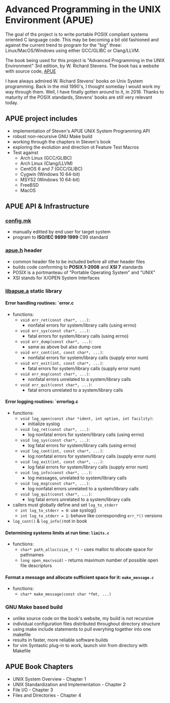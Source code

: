 # Advanced Programming in the UNIX Environment (APUE)

The goal of ths project is to write portable POSIX compliant
systems oriented C language code.  This may be becoming
a bit old fashioned and against the current trend to program
for the "big" three: Linux/MacOS/Windows using either GCC/GLIBC
or Clang/LLVM.

The book being used for this project is
"Advanced Programming in the UNIX Environment" 3rd edition,
by W. Richard Stevens.  The book has a website with source code,
[APUE](http://apuebook.com/)

I have always admired W. Richard Stevens' books on Unix System
programming.  Back in the mid 1990's, I thought someday I would
work my way through them.  Well, I have finally gotten around to
it, in 2018.  Thanks to maturity of the POSIX standards, Stevens'
books are still very relevant today.

## APUE project includes

* implementation of Steven's APUE UNIX System Programming API
* robust non-recursive GNU Make build
* working through the chapters in Steven's book
* exploring the evolution and direction ot Feature Test Macros
* Test against
  * Arch Linux (GCC/GLIBC)
  * Arch Linux (Clang/LLVM)
  * CentOS 6 and 7 (GCC/GLIBC)
  * Cygwin (Windows 10 64-bit)
  * MSYS2 (Windows 10 64-bit)
  * FreeBSD
  * MacOS

## APUE API & Infrastructure

### [config.mk](config.mk)

* manually editted by end user for target system
* program to __ISO/IEC 9899:1999__ C99 standard

### [apue.h](src/apue/apue.h) header

* common header file to be included before all other header files
* builds code conforming to __POSIX.1-2008__ and __XSI 7__ standards
* POSIX is a portmanteau of "Portable Operating System" and "UNIX"
* XSI stands for X/OPEN System Interfaces

### [libapue.a](src/apue) static library

#### Error handling routines: `error.c

* functions:
  * `void err_ret(const char*, ...)`:
    * nonfatal errors for system/library calls (using errno)
  * `void err_sys(const char*, ...)`:
    * fatal errors for system/library calls (using errno)
  * `void err_dump(const char*, ...)`:
    * same as above but also dump core
  * `void err_cont(int, const char*, ...)`:
    * nonfatal errors for system/library calls (supply error num)
  * `void err_exit(int, const char*, ...)`:
    * fatal errors for system/library calls (supply error num)
  * `void err_msg(const char*, ...)`:
    * nonfatal errors unrelated to a system/library calls
  * `void err_quit(const char*, ...)`:
    * fatal errors unrelated to a system/library calls

#### Error logging routines: `errorlog.c

* functions:
  * `void log_open(const char *ident, int option, int facility)`:
    * initialize syslog
  * `void log_ret(const char*, ...)`:
    * log nonfatal errors for system/library calls (using errno)
  * `void log_sys(const char*, ...)`:
    * log fatal errors for system/library calls (using errno)
  * `void log_cont(int, const char*, ...)`:
    * log nonfatal errors for system/library calls (supply error num)
  * `void log_exit(int, const char*, ...)`:
    * log fatal errors for system/library calls (supply error num)
  * `void log_info(const char*, ...)`:
    * log messages, unrelated to system/library calls
  * `void log_msg(const char*, ...)`:
    * log nonfatal errors unrelated to a system/library calls
  * `void log_quit(const char*, ...)`:
    * log fatal errors unrelated to a system/library calls
* callers must globally define and set `log_to_stderr`
  * `int log_to_stderr = 0`: use syslog()
  * `int log_to_stderr = 1`: behave like corresponding `err_*()` versions
* `log_cont()` & `log_info()`not in book

#### Determining systems limits at run time: `limits.c`

* functions:
  * `char* path_alloc(size_t *)` - uses malloc to allocate space for pathnames
  * `long open_max(void)` - returns maximum number of possible open file descriptors

#### Format a message and allocate sufficient space for it: `make_message.c`

* functions:
  * `char* make_message(const char *fmt, ...)`

### GNU Make based build

* unlike source code on the book's website, my build is not recursive
* individual configuration files distributed throughout directory structure
* using make include statements to pull everyhing together into one makefile
* results in faster, more reliable software builds
* for vim Syntastic plug-in to work, launch vim from directory with Makefile

## APUE Book Chapters

* UNIX System Overview - Chapter 1
* UNIX Standardization and Implementation - Chapter 2
* File I/O - Chapter 3
* Files and Directories - Chapter 4
